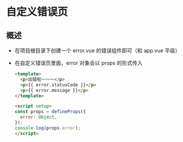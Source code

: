 # 自定义错误页

## 概述

+ 在项目根目录下创建一个 error.vue 的错误组件即可（和 app.vue 平级）

+ 在自定义错误页里面，error 对象会以 props 的形式传入

  ```html
  <template>
    <p>出错啦～～～</p>
    <p>{{ error.statusCode }}</p>
    <p>{{ error.message }}</p>
  </template>

  <script setup>
  const props = defineProps({
    error: Object,
  });
  console.log(props.error);
  </script>
  ```

